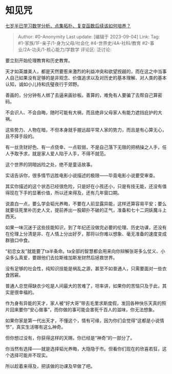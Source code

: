 # 知见咒
[七岁半已学习数学分析、点集拓扑、复变函数后续该如何培养？](https://www.zhihu.com/question/620110690/answer/3195838051)

> Author: #0-Anonymity
> Last update: [编辑于 2023-09-04]
> Link:
> Tag: #1-家族/1F-亲子/1-身为父母/社会化 #4-世界史/4A-社科/教育 #2-事业/2A-功夫/1-核心能力/学数学
> 评论区:
> 泛讨论:

要立刻开始伦理教育和历史教育。

天才如英雄美人，都是天然要惹来激烈的利益冲突和欲望觊觎的，而在这之中当事人自己如果没有足够的是非观念、价值追求以及对历史的基本理解、对人类的基本认知，诚如小儿持和氏璧夜行于郊野。

善画的，分分钟有人绑了去逼来画钞板。善算的，难免有人要骗了去帮自己算密码。

不会识人、不会自晦，随时可能有大祸，而且绝非父母家人有能力遮挡庇护的大祸。

这些势力、人物在暗，不但本身就手握远超平常人家的势力，而且是有心算无心，且不择手段的。

有一丝贪财好色、有一点侥幸、一点软弱，不是自己落下无限的把柄操之人手，任人予取予求，就是家人爱人陷于人手，不得不就范。

这个世界的阴暗凶险之处，绝不是童话故事。

实话告诉你，很多情节远胜电影小说描述的极限——毕竟电影小说要受审查。

其实你描述的这个状态已经很危险，只是好在小孩还小，只是有技无能，还没有值得现在下手的显著价值，所以还来得及，还有几年窗口期。

说直白一点，要么学会韬光养晦，不要在人前显露异能，这样还算容易平安；要么就要往死里补历史人文，提前养出一股颠扑不破的正气，准备和七十二洞妖魔斗上西天。

如果一味沉迷于这些技能知识，到了年纪还没做完必要的伦理、历史功课，还没有在伦理上分清是非、在人情上分出好歹，那将以你难以想象、毫无准备的速度变成群狼口中食。

“初恋女友”就能要了ta半条命。ta全部的智慧都会用来向你辩解张哥多么仗义、小朵多么真爱，要跟他们去拉斯维加斯发财然后拯救世界。

没有足够的社会性，纯知识技能是祸乱之源，甚至不如普通人，只需要面对一些衣食困窘。

普通人总觉得缺衣少吃是人间最大的苦难了，坦率讲，如果你的苦恼只及于此，其实是很幸福的。

作为身有异能的天才，家人被“好大哥”带去毛里求斯度假，发回各种快乐天真的照片回来要你“安心做事”，而你做的事可能会害死千百人的滋味，你无法想象。

如果你家是第一代出天才，不懂这个，情有可缘，因为你们会觉得“这都是小说情节”，真实生活哪有这么神奇。

但你想过没有，你获得这样的天赐，你已经是“神奇”的一部分了。

你当然有选择——就是选择韬光养晦，大隐隐于市。但看你们现在的欣喜若狂，这个选择可能并不现实。

所以趁着来得及，把该做的功课及早做了吧。
